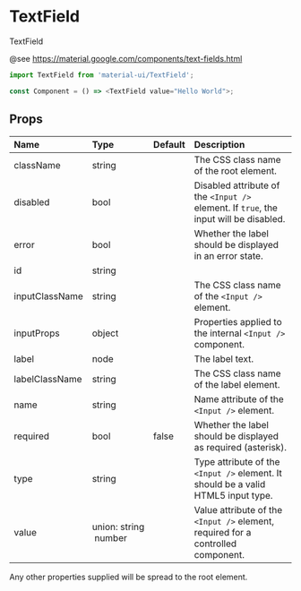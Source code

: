 TextField
=========

TextField

@see https://material.google.com/components/text-fields.html

```js
import TextField from 'material-ui/TextField';

const Component = () => <TextField value="Hello World">;
```

Props
-----

| Name | Type | Default | Description |
|:-----|:-----|:--------|:------------|
| className | string |  | The CSS class name of the root element. |
| disabled | bool |  | Disabled attribute of the `<Input />` element. If `true`, the input will be disabled. |
| error | bool |  | Whether the label should be displayed in an error state. |
| id | string |  |  |
| inputClassName | string |  | The CSS class name of the `<Input />` element. |
| inputProps | object |  | Properties applied to the internal `<Input />` component. |
| label | node |  | The label text. |
| labelClassName | string |  | The CSS class name of the label element. |
| name | string |  | Name attribute of the `<Input />` element. |
| required | bool | false | Whether the label should be displayed as required (asterisk). |
| type | string |  | Type attribute of the `<Input />` element. It should be a valid HTML5 input type. |
| value | union:&nbsp;string<br>&nbsp;number<br> |  | Value attribute of the `<Input />` element, required for a controlled component. |

Any other properties supplied will be spread to the root element.
